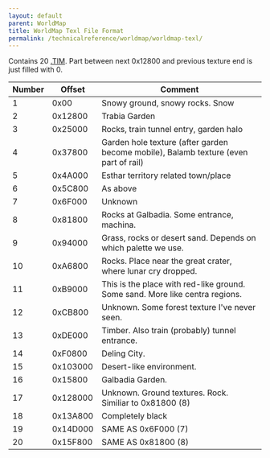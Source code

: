 ```yaml
---
layout: default
parent: WorldMap
title: WorldMap Texl File Format
permalink: /technicalreference/worldmap/worldmap-texl/
---
```


Contains 20 [.TIM](../PSX/TIM_file). Part between next 0x12800 and previous texture end is just filled with 0.

| Number | Offset   | Comment                                                                              |
|--------|----------|--------------------------------------------------------------------------------------|
| 1      | 0x00     | Snowy ground, snowy rocks. Snow                                                      |
| 2      | 0x12800  | Trabia Garden                                                                        |
| 3      | 0x25000  | Rocks, train tunnel entry, garden halo                                               |
| 4      | 0x37800  | Garden hole texture (after garden become mobile), Balamb texture (even part of rail) |
| 5      | 0x4A000  | Esthar territory related town/place                                                  |
| 6      | 0x5C800  | As above                                                                             |
| 7      | 0x6F000  | Unknown                                                                              |
| 8      | 0x81800  | Rocks at Galbadia. Some entrance, machina.                                           |
| 9      | 0x94000  | Grass, rocks or desert sand. Depends on which palette we use.                        |
| 10     | 0xA6800  | Rocks. Place near the great crater, where lunar cry dropped.                         |
| 11     | 0xB9000  | This is the place with red-like ground. Some sand. More like centra regions.         |
| 12     | 0xCB800  | Unknown. Some forest texture I've never seen.                                        |
| 13     | 0xDE000  | Timber. Also train (probably) tunnel entrance.                                       |
| 14     | 0xF0800  | Deling City.                                                                         |
| 15     | 0x103000 | Desert-like environment.                                                             |
| 16     | 0x15800  | Galbadia Garden.                                                                     |
| 17     | 0x128000 | Unknown. Ground textures. Rock. Similiar to 0x81800 (8)                              |
| 18     | 0x13A800 | Completely black                                                                     |
| 19     | 0x14D000 | SAME AS 0x6F000 (7)                                                                  |
| 20     | 0x15F800 | SAME AS 0x81800 (8)                                                                  |
